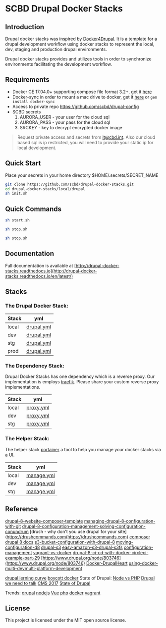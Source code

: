 
# SCBD Drupal Docker Stacks


## Introduction

Drupal docker stacks was inspired by [Docker4Drupal](https://github.com/wodby/docker4drupal).  It is a template for a drupal development workflow using docker stacks to represent the local, dev, staging and production  drupal environments.

Drupal docker stacks provides and utilizes tools in order to synchronize environments facilitating the development workflow.

## Requirements

* Docker CE 17.04.0+ supporting compose file format 3.2+, get it [here](https://docs.docker.com/engine/installation/)
* Docker-sync in order to mount a mac drive to docker, get it [here](http://docker-sync.io/) or ```gem install docker-sync ```
* Access to private repo https://github.com/scbd/drupal-config
* SCBD secrets
  1. AURORA_USER - your user for the cloud sql
  2. AURORA_PASS - your pass for the cloud sql
  3. SRCKEY - key to decrypt encrypted docker image

> Request private access and secrets from it@cbd.int. Also our cloud based sql is ip restricted, you will need to provide your static ip for local development.

## Quick Start
Place your secrets in your home directory $HOME/.secrets/SECRET_NAME
```bash
git clone https://github.com/scbd/drupal-docker-stacks.git
cd drupal-docker-stacks/local/drupal
sh init.sh
```

## Quick Commands
```bash
sh start.sh
```
```bash
sh stop.sh
```
```bash
sh stop.sh
```

## Documentation
Full documentation is available at [http://drupal-docker-stacks.readthedocs.io](http://drupal-docker-stacks.readthedocs.io/en/latest/)

## Stacks

### The Drupal Docker Stack:

| Stack      | yml                |
| ---------- | ------------------ |
| local      | [drupal.yml](https://github.com/scbd/drupal-docker-stacks/blob/master/local/drupal/drupal.yml)         |
| dev        | [drupal.yml](https://github.com/scbd/drupal-docker-stacks/blob/master/dev/drupal/drupal.yml)           |
| stg        | [drupal.yml](https://github.com/scbd/drupal-docker-stacks/blob/master/stg/drupal/drupal.yml)           |
| prod       | [drupal.yml](https://github.com/scbd/drupal-docker-stacks/blob/master/prod/drupal/drupal.yml)          |

### The Dependency Stack:
Drupal Docker Stacks has one dependency which is a reverse proxy.  Our implementation is employs [traefik](https://traefik.io/). Please share your custom reverse proxy implementations.

| Stack      | yml                |
| ---------- | ------------------ |
| local      | [proxy.yml](https://github.com/scbd/drupal-docker-stacks/blob/master/local/proxy/proxy.yml)         |
| dev        | [proxy.yml](https://github.com/scbd/drupal-docker-stacks/blob/master/dev/proxy/proxy.yml)         |
| stg        | [proxy.yml](https://github.com/scbd/drupal-docker-stacks/blob/master/stg/proxy/proxy.yml)         |


### The Helper Stack:
The helper stack [portainer](https://portainer.io/) a tool to help you manage your docker stacks via a UI.

| Stack      | yml                |
| ---------- | ------------------ |
| local      | [manage.yml](https://github.com/scbd/drupal-docker-stacks/blob/master/local/manage/manage.yml)         |
| dev        | [manage.yml](https://github.com/scbd/drupal-docker-stacks/blob/master/dev/manage/manage.yml)           |
| stg        | [manage.yml](https://github.com/scbd/drupal-docker-stacks/blob/master/stg/manage/manage.yml)           |

## Reference

[drupal-8-website-composer-template](https://another.ink/journal/drupal-8-website-composer-template)
[managing-drupal-8-configuration-with-git](https://another.ink/journal/managing-drupal-8-configuration-with-git)
[drupal-8-configuration-management-solving-configuration-conundrum](https://chromatichq.com/blog/drupal-8-configuration-management-solving-configuration-conundrum)
[drush - why don't you use drupal for your site](https://drushcommands.com(https://drushcommands.com)
[composer](https://getcomposer.org/doc/)
[drupal 8 docs](https://www.drupal.org/docs/8)
[s3-bucket-configuration-with-drupal-8](http://www.tothenew.com/blog/s3-bucket-configuration-with-drupal-8/)
[moving-configuration-d8](https://www.curveagency.com/blog/moving-configuration-d8)
[drupal-s3](https://pantheon.io/docs/drupal-s3/)
[easy-amazon-s3-drupal-s3fs](http://www.symphonythemes.com/drupal-blog/easy-amazon-s3-drupal-s3fs)
[configuration-management](https://www.drupal.org/docs/8/configuration-management/managing-your-sites-configuration)
[vagrant-vs-docker](https://medium.com/@Mahmoud_Zalt/vagrant-vs-docker-679c9ce4231b)
[drupal-8-ci-cd-with-docker-circleci-example-part-29](https://blog.wodby.com/drupal-8-ci-cd-with-docker-circleci-example-part-2-b04ff32713b9)
[https://www.drupal.org/node/803746](https://www.drupal.org/node/803746)
[Docker-DrupalHeart](https://www.drupalheart.com/sites/default/files/drupalheart-presentations/Docker-DrupalHeart%20Camp%20Zagreb%202017.pdf)
[using-docker-multi-devmulti-platform-development]([https://www.drupalasheville.com/2017/session/using-docker-multi-devmulti-platform-development)

[drupal lerning curve](https://www.webpagefx.com/blog/web-design/drupal-learning-curve/)
[boycott docker](https://www.google.ca/url?sa=t&rct=j&q=&esrc=s&source=web&cd=7&cad=rja&uact=8&ved=0ahUKEwjxtKaF-OvXAhWF14MKHRibB48QFghQMAY&url=https%3A%2F%2Fcontainerjournal.com%2F2016%2F12%2F19%2Fpeople-want-boycott-docker%2F&usg=AOvVaw0gTOBDR5wcSUmtAmnnn2vw)
State of Drupal:
[Node vs PHP](https://www.infoworld.com/article/3166109/application-development/php-vs-nodejs-an-epic-battle-for-developer-mind-share.html)
[Drupal we need to talk](http://davehall.com.au/blog/dave/2017/04/19/drupal-we-need-talk)
[CMS 2017](https://cms2cms.com/blog/trending-in-cms-where-to-move-in-2017-provocative-analysis)
[State of Drupal](https://www.drupal.org/forum/general/general-discussion/2017-07-21/state-of-drupal)

Trends:
[drupal](https://trends.google.com/trends/explore?date=all&q=drupal)
[nodejs](https://trends.google.com/trends/explore?date=all&q=nodejs)
[Vue](https://trends.google.com/trends/explore?date=today%205-y&q=vuejs)
[php](https://trends.google.com/trends/explore?date=all&q=%2Fm%2F060kv)
[docker](https://trends.google.com/trends/explore?date=all&q=docker)
[vagrant](https://trends.google.com/trends/explore?date=all&q=vagrant)

## License

This project is licensed under the MIT open source license.
